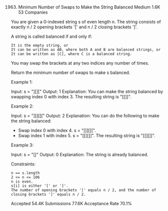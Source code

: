 1963. Minimum Number of Swaps to Make the String Balanced
Medium
1.6K
53
Companies

You are given a 0-indexed string s of even length n. The string consists of exactly n / 2 opening brackets '[' and n / 2 closing brackets ']'.

A string is called balanced if and only if:

    It is the empty string, or
    It can be written as AB, where both A and B are balanced strings, or
    It can be written as [C], where C is a balanced string.

You may swap the brackets at any two indices any number of times.

Return the minimum number of swaps to make s balanced.

 

Example 1:

Input: s = "][]["
Output: 1
Explanation: You can make the string balanced by swapping index 0 with index 3.
The resulting string is "[[]]".

Example 2:

Input: s = "]]][[["
Output: 2
Explanation: You can do the following to make the string balanced:
- Swap index 0 with index 4. s = "[]][][".
- Swap index 1 with index 5. s = "[[][]]".
The resulting string is "[[][]]".

Example 3:

Input: s = "[]"
Output: 0
Explanation: The string is already balanced.

 

Constraints:

    n == s.length
    2 <= n <= 106
    n is even.
    s[i] is either '[' or ']'.
    The number of opening brackets '[' equals n / 2, and the number of closing brackets ']' equals n / 2.

Accepted
54.4K
Submissions
77.6K
Acceptance Rate
70.1%
